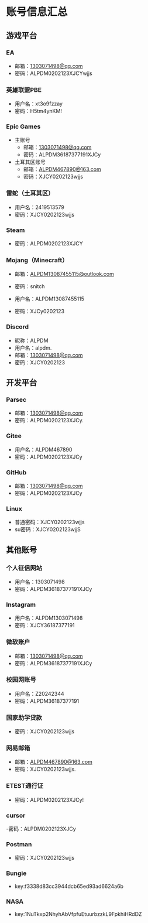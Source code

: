 # 账号信息汇总

## 游戏平台

### EA
- 邮箱：1303071498@qq.com
- 密码：ALPDM0202123XJCYwjjs

### 英雄联盟PBE
- 用户名：xt3o9fzzay
- 密码：H5tm4ynKM!

### Epic Games
- 主账号
  - 邮箱：1303071498@qq.com
  - 密码：ALPDM36187377191XJCy
- 土耳其区账号
  - 邮箱：ALPDM467890@163.com
  - 密码：XJCY0202123wjjs

### 雷蛇（土耳其区）
- 用户名：2419513579
- 密码：XJCY0202123wjjs

### Steam
- 密码：ALPDM0202123XJCY

### Mojang（Minecraft）
- 邮箱：ALPDM13087455115@outlook.com
- 密码：snitch

- 用户名：ALPDM13087455115
- 密码：XJCy0202123

### Discord
- 昵称：ALPDM
- 用户名：alpdm.
- 邮箱：1303071498@qq.com
- 密码：XJCY0202123

## 开发平台

### Parsec
- 邮箱：1303071498@qq.com
- 密码：ALPDM0202123XJCy.

### Gitee
- 用户名：ALPDM467890
- 密码：ALPDM0202123XJCy

### GitHub
- 邮箱：1303071498@qq.com
- 密码：ALPDM0202123XJCy

### Linux
- 普通密码：XJCY0202123wjjs
- su密码：XJCY0202123wjjS

## 其他账号

### 个人征信网站
- 用户名：1303071498
- 密码：ALPDM36187377191XJCy

### Instagram
- 用户名：ALPDM1303071498
- 密码：XJCY36187377191

### 微软账户
- 邮箱：1303071498@qq.com
- 密码：ALPDM36187377191XJCy

### 校园网账号
- 用户名：Z20242344
- 密码：ALPDM36187377191

### 国家助学贷款
- 密码：XJCY0202123wjjs

### 网易邮箱
- 邮箱：ALPDM467890@163.com
- 密码：XJCY0202123wjjs. 

### ETEST通行证

- 密码：ALPDM0202123XJCy!
  

 ### cursor 
 -密码：ALPDM0202123XJCy

 ### Postman
 - 密码：XJCY0202123wjjs

### Bungie
- key:f3338d83cc3944dcb65ed93ad6624a6b

### NASA
- key:1NuTkxp2NhyhAbVfpfuEtuurbzzkL9FpkhiHRdDZ